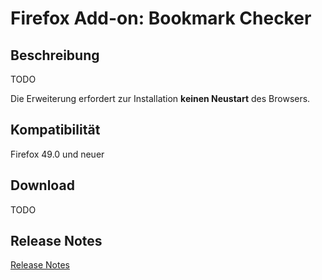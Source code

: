 Firefox Add-on: Bookmark Checker
===========================

Beschreibung
-----------------------------------------------

TODO

Die Erweiterung erfordert zur Installation **keinen Neustart** des Browsers.

Kompatibilität
-----------------------------------------------
Firefox 49.0 und neuer

Download
-----------------------------------------------

TODO

Release Notes
-----------------------------------------------

[Release Notes](CHANGELOG.md "Release Notes")
